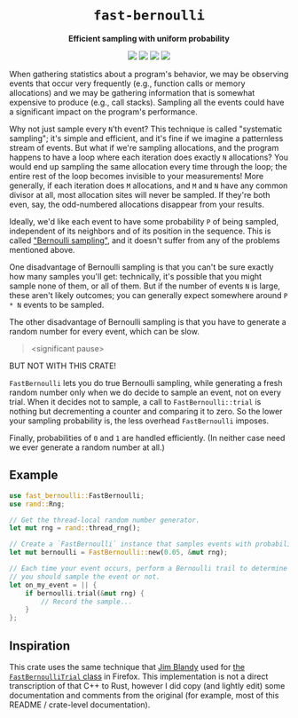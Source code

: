 <div align="center">
  <h1><code>fast-bernoulli</code></h1>
  <p>
    <strong>Efficient sampling with uniform probability</strong>
  </p>
  <p>
    <a href="https://github.com/fitzgen/fast-bernoulli/actions/workflows/rust.yml"><img src="https://github.com/fitzgen/fast-bernoulli/actions/workflows/rust.yml/badge.svg"/></a>
    <a href="https://crates.io/crates/fast-bernoulli"><img src="https://img.shields.io/crates/v/fast-bernoulli.svg"/></a>
    <a href="https://crates.io/crates/fast-bernoulli"><img src="https://img.shields.io/crates/d/fast-bernoulli.svg"/></a>
    <a href="https://docs.rs/fast-bernoulli/"><img src="https://docs.rs/fast-bernoulli/badge.svg"/></a>
  </p>
</div>

When gathering statistics about a program's behavior, we may be observing events
that occur very frequently (e.g., function calls or memory allocations) and we
may be gathering information that is somewhat expensive to produce (e.g., call
stacks). Sampling all the events could have a significant impact on the
program's performance.

Why not just sample every `N`'th event? This technique is called "systematic
sampling"; it's simple and efficient, and it's fine if we imagine a patternless
stream of events. But what if we're sampling allocations, and the program
happens to have a loop where each iteration does exactly `N` allocations? You
would end up sampling the same allocation every time through the loop; the
entire rest of the loop becomes invisible to your measurements! More generally,
if each iteration does `M` allocations, and `M` and `N` have any common divisor
at all, most allocation sites will never be sampled. If they're both even, say,
the odd-numbered allocations disappear from your results.

Ideally, we'd like each event to have some probability `P` of being sampled,
independent of its neighbors and of its position in the sequence. This is called
["Bernoulli sampling"][bernoulli-sampling], and it doesn't suffer from any of
the problems mentioned above.

[bernoulli-sampling]: https://en.wikipedia.org/wiki/Bernoulli_sampling

One disadvantage of Bernoulli sampling is that you can't be sure exactly how
many samples you'll get: technically, it's possible that you might sample none
of them, or all of them. But if the number of events `N` is large, these aren't
likely outcomes; you can generally expect somewhere around `P * N` events to be
sampled.

The other disadvantage of Bernoulli sampling is that you have to generate a
random number for every event, which can be slow.

> &lt;significant pause&gt;

BUT NOT WITH THIS CRATE!

`FastBernoulli` lets you do true Bernoulli sampling, while generating a fresh
random number only when we do decide to sample an event, not on every
trial. When it decides not to sample, a call to `FastBernoulli::trial` is
nothing but decrementing a counter and comparing it to zero. So the lower your
sampling probability is, the less overhead `FastBernoulli` imposes.

Finally, probabilities of `0` and `1` are handled efficiently. (In neither case
need we ever generate a random number at all.)

## Example

```rust
use fast_bernoulli::FastBernoulli;
use rand::Rng;

// Get the thread-local random number generator.
let mut rng = rand::thread_rng();

// Create a `FastBernoulli` instance that samples events with probability 1/20.
let mut bernoulli = FastBernoulli::new(0.05, &mut rng);

// Each time your event occurs, perform a Bernoulli trail to determine whether
// you should sample the event or not.
let on_my_event = || {
    if bernoulli.trial(&mut rng) {
        // Record the sample...
    }
};
```

## Inspiration

This crate uses the same technique that [Jim Blandy] used for [the
`FastBernoulliTrial` class][firefox-class] in Firefox. This implementation is
not a direct transcription of that C++ to Rust, however I did copy (and lightly
edit) some documentation and comments from the original (for example, most of
this README / crate-level documentation).

[Jim Blandy]: https://www.red-bean.com/~jimb/
[firefox-class]: https://searchfox.org/mozilla-central/rev/a6d25de0c706dbc072407ed5d339aaed1cab43b7/mfbt/FastBernoulliTrial.h
